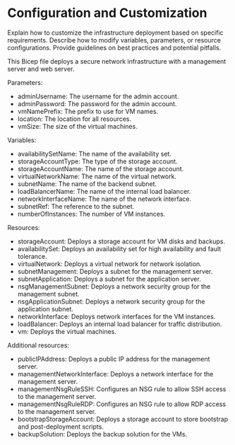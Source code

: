 # Configuration and Customization

Explain how to customize the infrastructure deployment based on specific requirements.
Describe how to modify variables, parameters, or resource configurations.
Provide guidelines on best practices and potential pitfalls.

This Bicep file deploys a secure network infrastructure with a management server and web server.

Parameters:

- adminUsername: The username for the admin account.
- adminPassword: The password for the admin account.
- vmNamePrefix: The prefix to use for VM names.
- location: The location for all resources.
- vmSize: The size of the virtual machines.

Variables:

- availabilitySetName: The name of the availability set.
- storageAccountType: The type of the storage account.
- storageAccountName: The name of the storage account.
- virtualNetworkName: The name of the virtual network.
- subnetName: The name of the backend subnet.
- loadBalancerName: The name of the internal load balancer.
- networkInterfaceName: The name of the network interface.
- subnetRef: The reference to the subnet.
- numberOfInstances: The number of VM instances.

Resources:

- storageAccount: Deploys a storage account for VM disks and backups.
- availabilitySet: Deploys an availability set for high availability and fault tolerance.
- virtualNetwork: Deploys a virtual network for network isolation.
- subnetManagement: Deploys a subnet for the management server.
- subnetApplication: Deploys a subnet for the application server.
- nsgManagementSubnet: Deploys a network security group for the management subnet.
- nsgApplicationSubnet: Deploys a network security group for the application subnet.
- networkInterface: Deploys network interfaces for the VM instances.
- loadBalancer: Deploys an internal load balancer for traffic distribution.
- vm: Deploys the virtual machines.

Additional resources:

- publicIPAddress: Deploys a public IP address for the management server.
- managementNetworkInterface: Deploys a network interface for the management server.
- managementNsgRuleSSH: Configures an NSG rule to allow SSH access to the management server.
- managementNsgRuleRDP: Configures an NSG rule to allow RDP access to the management server.
- bootstrapStorageAccount: Deploys a storage account to store bootstrap and post-deployment scripts.
- backupSolution: Deploys the backup solution for the VMs.
